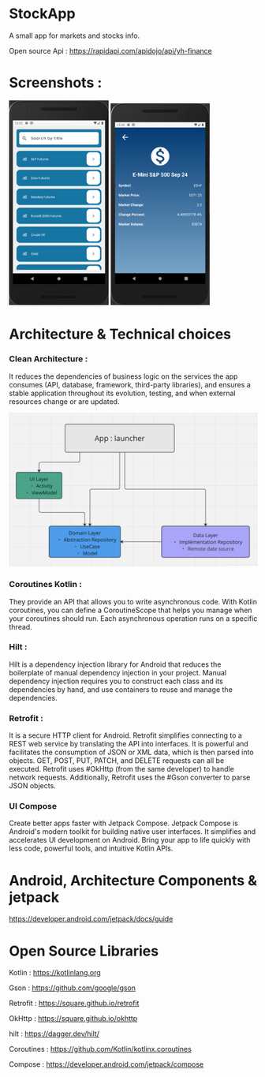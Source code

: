 # StockApp

A small app for markets and stocks info.

Open source Api : https://rapidapi.com/apidojo/api/yh-finance

# Screenshots :

<p float="left">
  <img width="40%" height="60%" src="docs/screen-1.png" />
  <img width="40%" height="60%" src="docs/screen-2.png" />
</p>

# Architecture & Technical choices

### Clean Architecture :

It reduces the dependencies of business logic on the services the app consumes (API, database, framework, third-party libraries), 
and ensures a stable application throughout its evolution, testing, and when external resources change or are updated.

<img src="docs/clean-architecture.png" />

### Coroutines Kotlin :
They provide an API that allows you to write asynchronous code. With Kotlin coroutines, you can define a CoroutineScope that helps you manage when your coroutines should run. 
Each asynchronous operation runs on a specific thread.

### Hilt :
Hilt is a dependency injection library for Android that reduces the boilerplate of manual dependency injection in your project. 
Manual dependency injection requires you to construct each class and its dependencies by hand, and use containers to reuse and manage the dependencies.

### Retrofit :
It is a secure HTTP client for Android. Retrofit simplifies connecting to a REST web service by translating the API into interfaces. 
It is powerful and facilitates the consumption of JSON or XML data, which is then parsed into objects. 
GET, POST, PUT, PATCH, and DELETE requests can all be executed. Retrofit uses #OkHttp (from the same developer) to handle network requests.
Additionally, Retrofit uses the #Gson converter to parse JSON objects.

### UI Compose
Create better apps faster with Jetpack Compose. Jetpack Compose is Android's modern toolkit for building native user interfaces. 
It simplifies and accelerates UI development on Android. Bring your app to life quickly with less code, powerful tools, and intuitive Kotlin APIs.

# Android, Architecture Components & jetpack

https://developer.android.com/jetpack/docs/guide

# Open Source Libraries

Kotlin      : https://kotlinlang.org

Gson        : https://github.com/google/gson

Retrofit    : https://square.github.io/retrofit

OkHttp      : https://square.github.io/okhttp

hilt        : https://dagger.dev/hilt/

Coroutines  : https://github.com/Kotlin/kotlinx.coroutines

Compose     : https://developer.android.com/jetpack/compose
